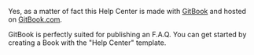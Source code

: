 Yes, as a matter of fact this Help Center is made with [GitBook](https://github.com/GitbookIO/gitbook) and hosted on [GitBook.com](https://gitbook.com).

GitBook is perfectly suited for publishing an F.A.Q. You can get started by creating a Book with the "Help Center" template.
